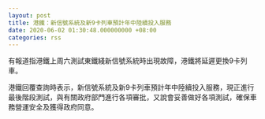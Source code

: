```yaml
---
layout: post
title: 港鐵：新信號系統及新9卡列車預計年中陸續投入服務
date: 2020-06-02 01:30:48.000000000 +08:00
categories: rss
---
```


有報道指港鐵上周六測試東鐵綫新信號系統時出現故障，港鐵將延遲更換9卡列車。

港鐵回覆查詢時表示，新信號系統及新9卡列車預計年中陸續投入服務，現正進行最後階段測試，與有關政府部門進行各項審批，又說會妥善做好各項測試，確保車務營運安全及獲得政府同意。
